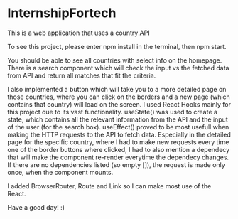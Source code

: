 # InternshipFortech
This is a web application that uses a country API

To see this project, please enter npm install in the terminal, then npm start.

You should be able to see all countries with select info on the homepage. There is a search component which will check the input vs the fetched data from API and return all matches that fit the criteria.

I also implemented a button which will take you to a more detailed page on those countries, where you can click on the borders and a new page (which contains that country) will load on the screen. I used React Hooks mainly for this project due to its vast functionality. useState() was used to create a state, which contains all the relevant information from the API and the input of the user (for the search box). useEffect() proved to be most usefull when making the HTTP requests to the API to fetch data. Especially in the detailed page for the specific country, where I had to make new requests every time one of the border buttons where clicked, I had to also mention a dependecy that will make the component re-render everytime the dependecy changes. If there are no dependencies listed (so empty []), the request is made only once, when the component mounts.

I added BrowserRouter, Route and Link so I can make most use of the React.

Have a good day! :)
